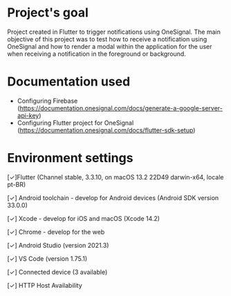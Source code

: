 # Project's goal

Project created in Flutter to trigger notifications using OneSignal. The main objective of this project was to test how to receive a notification using OneSignal and how to render a modal within the application for the user when receiving a notification in the foreground or background.


# Documentation used

- Configuring Firebase (https://documentation.onesignal.com/docs/generate-a-google-server-api-key)
- Configuring Flutter project for OneSignal (https://documentation.onesignal.com/docs/flutter-sdk-setup)

# Environment settings

[✓]Flutter (Channel stable, 3.3.10, on macOS 13.2 22D49 darwin-x64, locale pt-BR)

[✓] Android toolchain - develop for Android devices (Android SDK version 33.0.0)

[✓] Xcode - develop for iOS and macOS (Xcode 14.2)

[✓] Chrome - develop for the web

[✓] Android Studio (version 2021.3)

[✓] VS Code (version 1.75.1)

[✓] Connected device (3 available)

[✓] HTTP Host Availability
